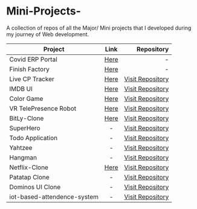 # Mini-Projects-
A collection of repos of all the Major/ Mini projects that I developed during my journey of Web development.
<!-- | Project      | Link           | 
| Covid ERP Portal     | [Link]( https://covid-erp.netlify.app/login) | -->
| Project        | Link          | Repository  |
| ------------- |:-------------:| -----:|
|  Covid ERP Portal     | [Here]( https://covid-erp.netlify.app/login) | - |
|  Finish Factory     | [Here]( https://finishfactory.in/) | - |
|  Live CP Tracker     | [Here]( https://ishitajaiswal4m.github.io/Live-CP-Tracker/) | [Visit Repository](https://github.com/ishitajaiswal4m/Live-CP-Tracker) |
|  IMDB UI  |  [Here](https://ishitajaiswal4m.github.io/IMDb_Website-/) | [Visit Repository](https://github.com/ishitajaiswal4m/IMDb_Website-) |
|  Color Game  |  [Here](https://ishitajaiswal4m.github.io/Color-game-/) | [Visit Repository](https://github.com/ishitajaiswal4m/Color-game-) |
|  VR TelePresence Robot  |  [Here]( https://photos.app.goo.gl/yQyxsmrMZnWqbuWX6) | [Visit Repository](https://github.com/ishitajaiswal4m/VR-Telepresence-Robot) |
|  BitLy-Clone     | [Here](https://ishitajaiswal4m.github.io/BitLy-Clone/) | [Visit Repository](https://github.com/ishitajaiswal4m/BitLy-Clone) |
|  SuperHero  | - | [Visit Repository](https://github.com/ishitajaiswal4m/Superhero) |
|  Todo Application   | - | [Visit Repository](https://github.com/ishitajaiswal4m/Todo-application) |
|  Yahtzee   | - | [Visit Repository](https://github.com/ishitajaiswal4m/Yahtzee) |
|  Hangman   | - | [Visit Repository](https://github.com/ishitajaiswal4m/Hangman-Project-) |
|  Netflix-Clone  | [Here](https://ishitajaiswal4m.github.io/Netflix-Clone/) | [Visit Repository](https://github.com/ishitajaiswal4m/Netflix-Clone) |
|  Patatap Clone   | - | [Visit Repository](https://github.com/ishitajaiswal4m/Patatap-Clone-) |
|  Dominos UI Clone   | - | [Visit Repository](https://github.com/ishitajaiswal4m/Dominos_HomePage) |
|  iot-based-attendence-system  | - | [Visit Repository](https://github.com/ishitajaiswal4m/iot-based-attendence-system) |











